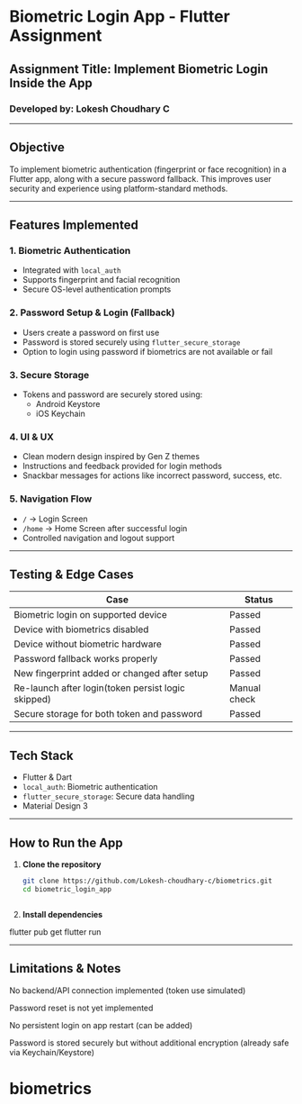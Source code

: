 # Biometric Login App - Flutter Assignment

## Assignment Title: Implement Biometric Login Inside the App

### Developed by: Lokesh Choudhary C

---

## Objective

To implement biometric authentication (fingerprint or face recognition) in a Flutter app, along with a secure password fallback. This improves user security and experience using platform-standard methods.

---

## Features Implemented

### 1. Biometric Authentication
- Integrated with `local_auth`
- Supports fingerprint and facial recognition
- Secure OS-level authentication prompts

### 2. Password Setup & Login (Fallback)
- Users create a password on first use
- Password is stored securely using `flutter_secure_storage`
- Option to login using password if biometrics are not available or fail

### 3. Secure Storage
- Tokens and password are securely stored using:
  - Android Keystore
  - iOS Keychain

### 4. UI & UX
- Clean modern design inspired by Gen Z themes
- Instructions and feedback provided for login methods
- Snackbar messages for actions like incorrect password, success, etc.

### 5. Navigation Flow
- `/` → Login Screen  
- `/home` → Home Screen after successful login  
- Controlled navigation and logout support

---

## Testing & Edge Cases

| Case                                               | Status |
|----------------------------------------------------|--------|
| Biometric login on supported device                | Passed |
| Device with biometrics disabled                    | Passed |
| Device without biometric hardware                  | Passed |
| Password fallback works properly                   | Passed |
| New fingerprint added or changed after setup       | Passed |
| Re-launch after login(token persist logic skipped) | Manual check |
| Secure storage for both token and password         | Passed |

---

## Tech Stack

- Flutter & Dart
- `local_auth`: Biometric authentication
- `flutter_secure_storage`: Secure data handling
- Material Design 3

---

## How to Run the App

1. **Clone the repository**
   ```bash
   git clone https://github.com/Lokesh-choudhary-c/biometrics.git
   cd biometric_login_app



2. **Install dependencies** 

  flutter pub get
  flutter run

---

## Limitations & Notes

  No backend/API connection implemented (token use simulated)

  Password reset is not yet implemented

  No persistent login on app restart (can be added)

  Password is stored securely but without additional encryption (already safe via Keychain/Keystore)

# biometrics
